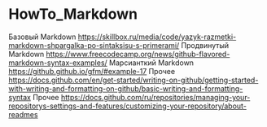 # HowTo_Markdown
Базовый Markdown
https://skillbox.ru/media/code/yazyk-razmetki-markdown-shpargalka-po-sintaksisu-s-primerami/
Продвинутый Markdown
https://www.freecodecamp.org/news/github-flavored-markdown-syntax-examples/
Марсианткий Markdown
https://github.github.io/gfm/#example-17
Прочее
https://docs.github.com/en/get-started/writing-on-github/getting-started-with-writing-and-formatting-on-github/basic-writing-and-formatting-syntax
Прочее
https://docs.github.com/ru/repositories/managing-your-repositorys-settings-and-features/customizing-your-repository/about-readmes
